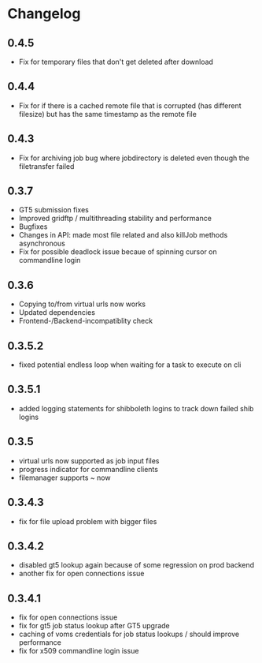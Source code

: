Changelog
=========

0.4.5
-----

* Fix for temporary files that don't get deleted after download

0.4.4
-----

* Fix for if there is a cached remote file that is corrupted (has different filesize) but has the same timestamp as the remote file

0.4.3
-----

* Fix for archiving job bug where jobdirectory is deleted even though the filetransfer failed

0.3.7
-----

* GT5 submission fixes
* Improved gridftp / multithreading stability and performance
* Bugfixes
* Changes in API: made most file related and also killJob methods asynchronous
* Fix for possible deadlock issue becaue of spinning cursor on commandline login

0.3.6
-----

* Copying to/from virtual urls now works
* Updated dependencies
* Frontend-/Backend-incompatiblity check

0.3.5.2
-------

* fixed potential endless loop when waiting for a task to execute on cli

0.3.5.1
-------

* added logging statements for shibboleth logins to track down failed shib logins

0.3.5
-----

* virtual urls now supported as job input files
* progress indicator for commandline clients
* filemanager supports ~ now

0.3.4.3
-------

* fix for file upload problem with bigger files

0.3.4.2
-------

* disabled gt5 lookup again because of some regression on prod backend
* another fix for open connections issue

0.3.4.1
-------

* fix for open connections issue
* fix for gt5 job status lookup after GT5 upgrade
* caching of voms credentials for job status lookups / should improve performance
* fix for x509 commandline login issue
